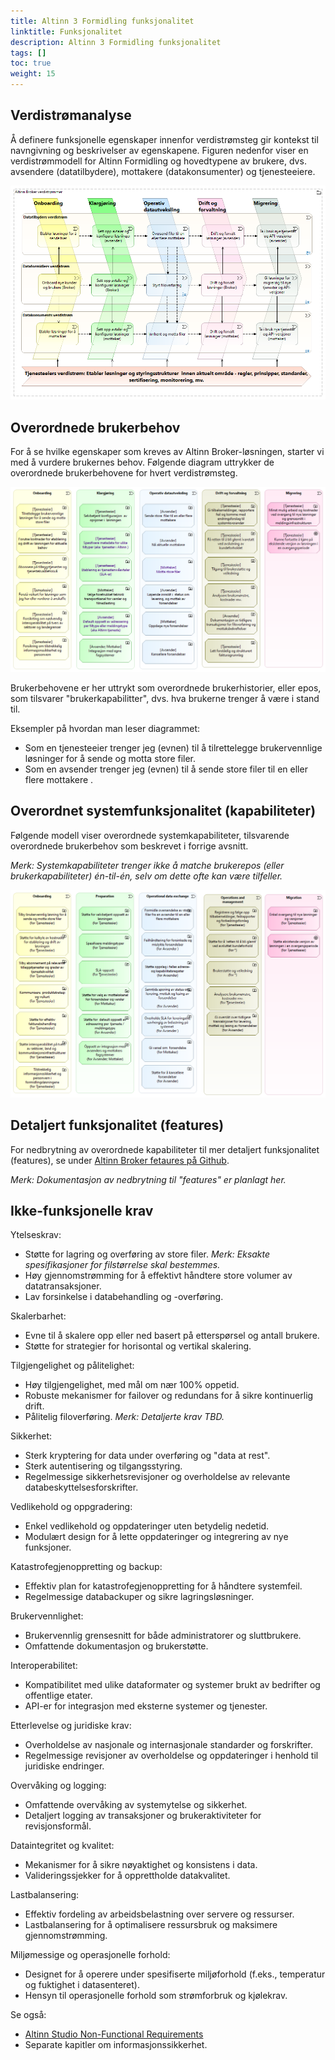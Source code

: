 ```yaml
---
title: Altinn 3 Formidling funksjonalitet
linktitle: Funksjonalitet
description: Altinn 3 Formidling funksjonalitet
tags: []
toc: true
weight: 15
---
```


## Verdistrømanalyse

Å definere funksjonelle egenskaper innenfor verdistrømsteg 
gir kontekst til navngivning og beskrivelser av egenskapene. 
Figuren nedenfor viser en verdistrømmodell for Altinn Formidling og hovedtypene av brukere, 
dvs. avsendere (datatilbydere), mottakere (datakonsumenter) og tjenesteeiere.


![Altinn 3 Formidling høy-nivå verdistrøm](altinn3-broker-value-stream-model.nb.png "Altinn 3 Formidling høy-nivå verdistrøm")
<!--
[{{< figure src="./Altinn 3 Broker high level value streams (en ).png" title="Figure: Altinn 3 Broker high level value streams" alt="Alt-text">}}](https://altinn.github.io/ark/models/archi-all/?view=id-10895c7502b84511bb272d77e91ecb00)
-->



## Overordnede brukerbehov
For å se hvilke egenskaper som kreves av Altinn Broker-løsningen, starter vi med å vurdere brukernes behov. 
Følgende diagram uttrykker de overordnede brukerbehovene for hvert verdistrømsteg.

![Høy-nivå brukerbehov for styrt filoverføring](high-level-user-needs-for-managed-file-transfer.nb.png "Høy-nivå brukerbehov for styrt filoverføring")

Brukerbehovene er her uttrykt som overordnede brukerhistorier, eller epos, 
som tilsvarer "brukerkapabilitter", dvs. hva brukerne trenger å være i stand til.

<!--
_Note: This way of expressing used needs as  high level user stories, or epics, 
is in line with by common frameworks for  agile development. See e.g. [the Scaled Agile Framework for Enterprises (SAFe)](https://scaledagileframework.com/)._
-->

Eksempler på hvordan man leser diagrammet:

* Som en tjenesteeier trenger jeg (evnen) til å tilrettelegge brukervennlige løsninger for å sende og motta store filer.
* Som en avsender trenger jeg (evnen) til å sende store  filer til en eller flere mottakere .


##  Overordnet systemfunksjonalitet (kapabiliteter)
 
Følgende modell viser overordnede systemkapabiliteter, tilsvarende overordnede brukerbehov som beskrevet i forrige avsnitt.


_Merk: Systemkapabiliteter trenger ikke å matche brukerepos (eller brukerkapabiliteter) én-til-én, 
selv om dette ofte kan være tilfeller._

![Altinn 3 Broker High Level Capabilities](altinn3-broker-high-level-capabilities.nb.png "Altinn 3 Broker High Level Capabilities")

<!-- Erik TO_DO: Diagram with mapping from user needs (or user capabilities) to system capabilities -->


## Detaljert funksjonalitet (features)

For nedbrytning av overordnede kapabiliteter til mer detaljert funksjonalitet (features), se under [Altinn Broker fetaures på Github](https://github.com/orgs/Altinn/projects/54/views/11).

_Merk: Dokumentasjon av nedbrytning til "features" er planlagt her._


## Ikke-funksjonelle krav

Ytelseskrav:

* Støtte for lagring og overføring av store filer. _Merk: Eksakte spesifikasjoner for filstørrelse skal bestemmes._
* Høy gjennomstrømming for å effektivt håndtere store volumer av datatransaksjoner.
* Lav forsinkelse i databehandling og -overføring.

Skalerbarhet:

* Evne til å skalere opp eller ned basert på etterspørsel og antall brukere.
* Støtte for strategier for horisontal og vertikal skalering.

Tilgjengelighet og pålitelighet:

* Høy tilgjengelighet, med mål om nær 100% oppetid.
* Robuste mekanismer for failover og redundans for å sikre kontinuerlig drift.
* Pålitelig filoverføring. _Merk: Detaljerte krav TBD._

Sikkerhet:

* Sterk kryptering for data under overføring og "data at rest".
* Sterk autentisering og tilgangsstyring.
* Regelmessige sikkerhetsrevisjoner og overholdelse av relevante databeskyttelsesforskrifter.

Vedlikehold og oppgradering:

* Enkel vedlikehold og oppdateringer uten betydelig nedetid.
* Modulært design for å lette oppdateringer og integrering av nye funksjoner.

Katastrofegjenoppretting og backup:

* Effektiv plan for katastrofegjenoppretting for å håndtere systemfeil.
* Regelmessige databackuper og sikre lagringsløsninger.

Brukervennlighet:

* Brukervennlig grensesnitt for både administratorer og sluttbrukere.
* Omfattende dokumentasjon og brukerstøtte.

Interoperabilitet:

* Kompatibilitet med ulike dataformater og systemer brukt av bedrifter og offentlige etater.
* API-er for integrasjon med eksterne systemer og tjenester.

Etterlevelse og juridiske krav:

* Overholdelse av nasjonale og internasjonale standarder og forskrifter.
* Regelmessige revisjoner av overholdelse og oppdateringer i henhold til juridiske endringer.

Overvåking og logging:

* Omfattende overvåking av systemytelse og sikkerhet.
* Detaljert logging av transaksjoner og brukeraktiviteter for revisjonsformål.

Dataintegritet og kvalitet:

* Mekanismer for å sikre nøyaktighet og konsistens i data.
* Valideringssjekker for å opprettholde datakvalitet.

Lastbalansering:

* Effektiv fordeling av arbeidsbelastning over servere og ressurser.
* Lastbalansering for å optimalisere ressursbruk og maksimere gjennomstrømming.

Miljømessige og operasjonelle forhold:

* Designet for å operere under spesifiserte miljøforhold (f.eks., temperatur og fuktighet i datasenteret).
* Hensyn til operasjonelle forhold som strømforbruk og kjølekrav.


Se også:

* [Altinn Studio Non-Functional Requirements](https://docs.altinn.studio/technology/architecture/requirements/non_functional/)
* Separate kapitler om informasjonssikkerhet. <!-- Erik: kryssreferanse! -->
